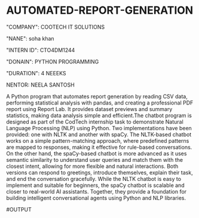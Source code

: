 # AUTOMATED-REPORT-GENERATION

"COMPANY": COOTECH IT SOLUTIONS

"NANE": soha khan

"INTERN ID": CTO4DM1244

"DONAIN": PYTHON PROGRAMMING

"DURATION": 4 NEEEKS

NENTOR: NEELA SANTOSH

A Python program that automates report generation by reading CSV data, performing statistical analysis with pandas, and creating a professional PDF report using Report Lab. It provides dataset previews and summary statistics, making data analysis simple and efficient.The chatbot program is designed as part of the CodTech internship task to demonstrate Natural Language Processing (NLP) using Python. Two implementations have been provided: one with NLTK and another with spaCy. The NLTK-based chatbot works on a simple pattern-matching approach, where predefined patterns are mapped to responses, making it effective for rule-based conversations. On the other hand, the spaCy-based chatbot is more advanced as it uses semantic similarity to understand user queries and match them with the closest intent, allowing for more flexible and natural interactions. Both versions can respond to greetings, introduce themselves, explain their task, and end the conversation gracefully. While the NLTK chatbot is easy to implement and suitable for beginners, the spaCy chatbot is scalable and closer to real-world AI assistants. Together, they provide a foundation for building intelligent conversational agents using Python and NLP libraries.

#OUTPUT

